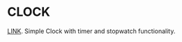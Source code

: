# CLOCK

[LINK](https://kxrn0.github.io/Clock/).
Simple Clock with timer and stopwatch functionality.